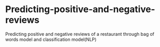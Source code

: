 # Predicting-positive-and-negative-reviews
Predicting positive and negative reviews of a restaurant through bag of words model and classification model(NLP)
